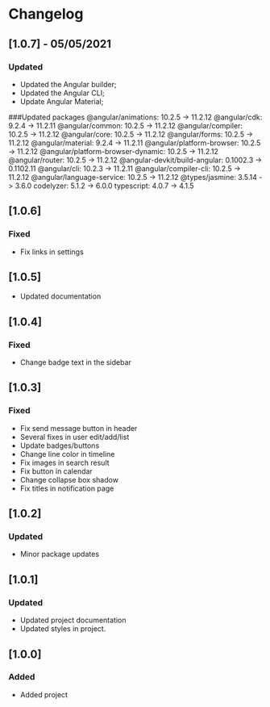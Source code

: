 # Changelog

## [1.0.7] - 05/05/2021
### Updated

- Updated the Angular builder;
- Updated the Angular CLI;
- Update Angular Material;

###Updated packages
    @angular/animations: 10.2.5 -> 11.2.12
    @angular/cdk: 9.2.4 -> 11.2.11
    @angular/common: 10.2.5 -> 11.2.12
    @angular/compiler: 10.2.5 -> 11.2.12
    @angular/core: 10.2.5 -> 11.2.12
    @angular/forms: 10.2.5 -> 11.2.12
    @angular/material: 9.2.4 -> 11.2.11
    @angular/platform-browser: 10.2.5 -> 11.2.12
    @angular/platform-browser-dynamic: 10.2.5 -> 11.2.12
    @angular/router: 10.2.5 -> 11.2.12
    @angular-devkit/build-angular: 0.1002.3 -> 0.1102.11
    @angular/cli: 10.2.3 -> 11.2.11
    @angular/compiler-cli: 10.2.5 -> 11.2.12
    @angular/language-service: 10.2.5 -> 11.2.12
    @types/jasmine: 3.5.14 -> 3.6.0
    codelyzer: 5.1.2 -> 6.0.0
    typescript: 4.0.7 -> 4.1.5

## [1.0.6]

### Fixed
- Fix links in settings

## [1.0.5]

- Updated documentation

## [1.0.4]

### Fixed
- Change badge text in the sidebar

## [1.0.3]

### Fixed
- Fix send message button in header
- Several fixes in user edit/add/list
- Update badges/buttons
- Change line color in timeline
- Fix images in search result
- Fix button in calendar
- Change collapse box shadow
- Fix titles in notification page 

## [1.0.2]

### Updated
- Minor package updates

## [1.0.1]

### Updated
- Updated project documentation
- Updated styles in project.

## [1.0.0]

### Added
- Added project

